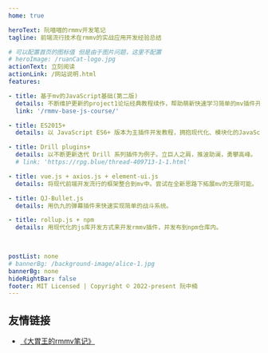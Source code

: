 ```yaml
---
home: true

heroText: 阮喵喵的rmmv开发笔记
tagline: 前端流行技术在rmmv的实战应用开发经验总结

# 可以配置首页的图标值 但是由于图片问题，这里不配置
# heroImage: /ruanCat-logo.jpg
actionText: 立刻阅读
actionLink: /网站说明.html
features:

- title: 基于mv的JavaScript基础(第二版)
  details: 不断维护更新的project1论坛经典教程续作，帮助萌新快速学习简单的mv插件开发。
  link: '/rmmv-base-js-course/'

- title: ES2015+
  details: 以 JavaScript ES6+ 版本为主插件开发教程，拥抱现代化、模块化的JavaScript。

- title: Drill plugins+
  details: 以不断更新迭代 Drill 系列插件为例子。立巨人之肩，推波助澜，勇攀高峰。
  # link: 'https://rpg.blue/thread-409713-1-1.html'

- title: vue.js + axios.js + element-ui.js
  details: 将现代前端开发流行的框架整合到mv中。尝试在全新思路下拓展mv的无限可能。

- title: QJ-Bullet.js
  details: 用仇九的弹幕插件来快速实现简单的战斗系统。

- title: rollup.js + npm
  details: 用现代化的js库开发方式来开发rmmv插件，并发布到npm仓库内。
  


postList: none
# bannerBg: /background-image/alice-1.jpg
bannerBg: none
hideRightBar: false
footer: MIT Licensed | Copyright © 2022-present 阮中楠
---
```




## 友情链接
- [《大胃王的rmmv笔记》](https://hechicollegecomputerassociation.gitee.io/justbiubiubiul-rmmv-docs/)




